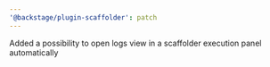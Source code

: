 ```yaml
---
'@backstage/plugin-scaffolder': patch
---
```


Added a possibility to open logs view in a scaffolder execution panel automatically
